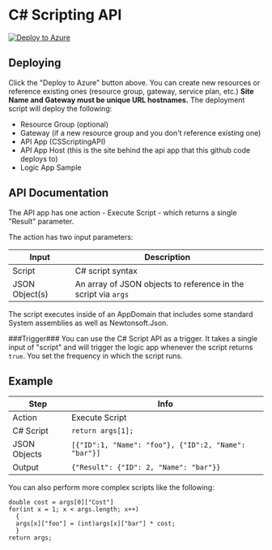 # C# Scripting API
[![Deploy to Azure](http://azuredeploy.net/deploybutton.png)](https://azuredeploy.net/)

## Deploying ##
Click the "Deploy to Azure" button above.  You can create new resources or reference existing ones (resource group, gateway, service plan, etc.)  **Site Name and Gateway must be unique URL hostnames.**  The deployment script will deploy the following:
 * Resource Group (optional)
 * Gateway (if a new resource group and you don't reference existing one)
 * API App (CSScriptingAPI)
 * API App Host (this is the site behind the api app that this github code deploys to)
 * Logic App Sample

## API Documentation ##
The API app has one action - Execute Script - which returns a single "Result" parameter.

The action has two input parameters:

| Input | Description |
| ----- | ----- |
| Script | C# script syntax |
| JSON Object(s) | An array of JSON objects to reference in the script via `args` |

The script executes inside of an AppDomain that includes some standard System assemblies as well as Newtonsoft.Json.

###Trigger###
You can use the C# Script API as a trigger.  It takes a single input of "script" and will trigger the logic app whenever the script returns `true`.  You set the frequency in which the script runs.

## Example ##
| Step   | Info |
|----|----|
| Action | Execute Script |
| C# Script | `return args[1];` |
| JSON Objects | `[{"ID":1, "Name": "foo"}, {"ID":2, "Name": "bar"}]` |
| Output | `{"Result": {"ID": 2, "Name": "bar"}}` |

You can also perform more complex scripts like the following:
```
double cost = args[0]["Cost"]
for(int x = 1; x < args.length; x++) 
  {
  args[x]["foo"] = (int)args[x]["bar"] * cost;
  }
return args;
```
